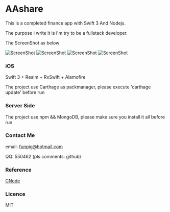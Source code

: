# AAshare
This is a completed finance app with Swift 3 And Nodejs. 

The purpose i write it is i'm try to be a fullstack developer.

The ScreenShot as below

![ScreenShot](./Pic/2.png)
![ScreenShot](./Pic/3.png)
![ScreenShot](./Pic/4.png)
![ScreenShot](./Pic/5.png)

### iOS
Swift 3 + Realm + RxSwift + Alamofire

The project use Carthage as packmanager, please execute 'carthage update'  before run

### Server Side
The project use npm && MongoDB, please make sure you install it all before run

### Contact Me
email: funpig@hotmail.com

QQ: 550462 (pls comments: github)

### Reference
[CNode](https://cnodejs.org)

### Licence
MIT


